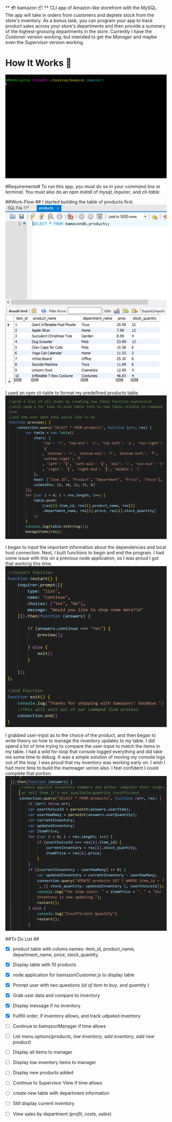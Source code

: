 ** :credit_card: bamazon :package: **
CLI app of Amazon-like storefront with the MySQL. The app will take in orders from customers and deplete stock from the store's inventory. As a bonus task, you can program your app to track product sales across your store's departments and then provide a summary of the highest-grossing departments in the store. Currently I have the _Customer_ version working, but intended to get the _Manager_ and maybe even the _Supervisor_ version working.

# How It Works :nut_and_bolt: #
![bamazon GIF](/images/bamazon.gif)

#Requirements#
To run this app, you must do so in your _command line_ or _terminal_. You must also do an _npm install_ of _mysql_, _inquirer_, and _cli-table_.

##Work-Flow ##
I started building the table of products first.
![mySQL Table](/images/mysql-products.JPG)

I used an npm cli-table to format my predefined products table. 
![cli-table](/images/cli-table-code.JPG)

I began to input the important information about the dependencies and local host connection. Next, I built functions to begin and end the program. I had some issue with this on a previous node application, so I was proud I got that working this time. 
![Restart and End Function](/images/restart-and-end.JPG)

I grabbed user-input as to the choice of the product, and then began to write theory on how to manage the inventory updates to my table. I did spend a lot of time trying to compare the user-input to match the items in my table. I had a wild for-loop that console logged everything and did take me some time to debug. It was a simple solution of moving my console logs out of the loop. I was proud that my inventory was working early on. I wish I had more time to build the mamnager verion also. I feel confident I could complete that portion. 
![Inventory theory](/images/inventory-code.JPG)

##To Do List ##

- [x] product table with colums names: item_id, product_name, department_name,  price, stock_quantity.
- [x] Display table with 10 products
- [x] node application for bamazonCustomer.js to display table
- [x] Prompt user with two questions (_id of item to buy_, and _quantity_ )
- [x] Grab user data and compare to inventory
- [x] Display message if no inventory
- [x] Fullfill order, if inventory allows, and track udpated inventory
- [ ] Continue to bamazonManager if time allows
- [ ] List menu options(_products_, _low inventory_, _add inventory_, _add new product_)
- [ ] Display all items to manager
- [ ] Display low inventory items to manager
- [ ] Display new products added
- [ ] Continue to Supervisor View if time allows
- [ ] create new table with department information
- [ ] Still display current inventory
- [ ] View sales by department (_profit_, _costs_, _sales_)



